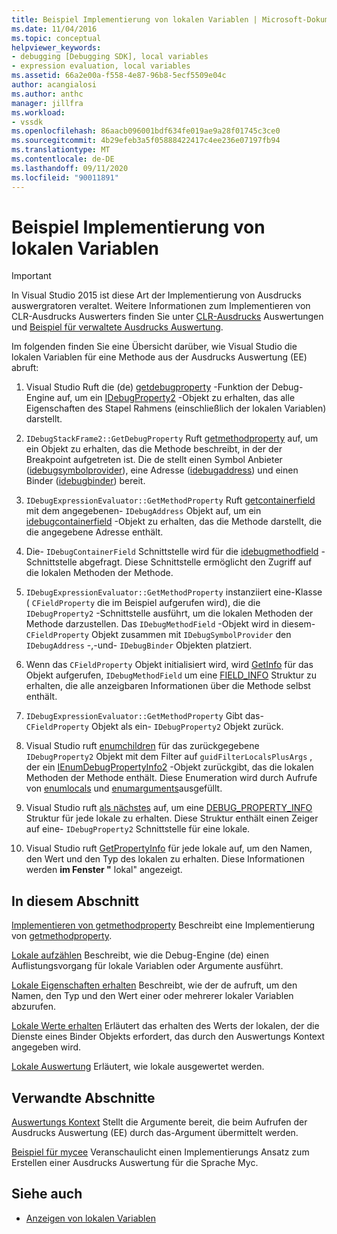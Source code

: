 ```yaml
---
title: Beispiel Implementierung von lokalen Variablen | Microsoft-Dokumentation
ms.date: 11/04/2016
ms.topic: conceptual
helpviewer_keywords:
- debugging [Debugging SDK], local variables
- expression evaluation, local variables
ms.assetid: 66a2e00a-f558-4e87-96b8-5ecf5509e04c
author: acangialosi
ms.author: anthc
manager: jillfra
ms.workload:
- vssdk
ms.openlocfilehash: 86aacb096001bdf634fe019ae9a28f01745c3ce0
ms.sourcegitcommit: 4b29efeb3a5f05888422417c4ee236e07197fb94
ms.translationtype: MT
ms.contentlocale: de-DE
ms.lasthandoff: 09/11/2020
ms.locfileid: "90011891"
---
```

# <a name="sample-implementation-of-locals"></a>Beispiel Implementierung von lokalen Variablen
> [!IMPORTANT]
> In Visual Studio 2015 ist diese Art der Implementierung von Ausdrucks auswergratoren veraltet. Weitere Informationen zum Implementieren von CLR-Ausdrucks Auswerters finden Sie unter [CLR-Ausdrucks](https://github.com/Microsoft/ConcordExtensibilitySamples/wiki/CLR-Expression-Evaluators) Auswertungen und [Beispiel für verwaltete Ausdrucks Auswertung](https://github.com/Microsoft/ConcordExtensibilitySamples/wiki/Managed-Expression-Evaluator-Sample).

 Im folgenden finden Sie eine Übersicht darüber, wie Visual Studio die lokalen Variablen für eine Methode aus der Ausdrucks Auswertung (EE) abruft:

1. Visual Studio Ruft die (de) [getdebugproperty](../../extensibility/debugger/reference/idebugstackframe2-getdebugproperty.md) -Funktion der Debug-Engine auf, um ein [IDebugProperty2](../../extensibility/debugger/reference/idebugproperty2.md) -Objekt zu erhalten, das alle Eigenschaften des Stapel Rahmens (einschließlich der lokalen Variablen) darstellt.

2. `IDebugStackFrame2::GetDebugProperty` Ruft [getmethodproperty](../../extensibility/debugger/reference/idebugexpressionevaluator-getmethodproperty.md) auf, um ein Objekt zu erhalten, das die Methode beschreibt, in der der Breakpoint aufgetreten ist. Die de stellt einen Symbol Anbieter ([idebugsymbolprovider](../../extensibility/debugger/reference/idebugsymbolprovider.md)), eine Adresse ([idebugaddress](../../extensibility/debugger/reference/idebugaddress.md)) und einen Binder ([idebugbinder](../../extensibility/debugger/reference/idebugbinder.md)) bereit.

3. `IDebugExpressionEvaluator::GetMethodProperty` Ruft [getcontainerfield](../../extensibility/debugger/reference/idebugsymbolprovider-getcontainerfield.md) mit dem angegebenen- `IDebugAddress` Objekt auf, um ein [idebugcontainerfield](../../extensibility/debugger/reference/idebugcontainerfield.md) -Objekt zu erhalten, das die Methode darstellt, die die angegebene Adresse enthält.

4. Die- `IDebugContainerField` Schnittstelle wird für die [idebugmethodfield](../../extensibility/debugger/reference/idebugmethodfield.md) -Schnittstelle abgefragt. Diese Schnittstelle ermöglicht den Zugriff auf die lokalen Methoden der Methode.

5. `IDebugExpressionEvaluator::GetMethodProperty` instanziiert eine-Klasse ( `CFieldProperty` die im Beispiel aufgerufen wird), die die `IDebugProperty2` -Schnittstelle ausführt, um die lokalen Methoden der Methode darzustellen. Das `IDebugMethodField` -Objekt wird in diesem- `CFieldProperty` Objekt zusammen mit `IDebugSymbolProvider` den `IDebugAddress` -,-und- `IDebugBinder` Objekten platziert.

6. Wenn das `CFieldProperty` Objekt initialisiert wird, wird [GetInfo](../../extensibility/debugger/reference/idebugfield-getinfo.md) für das Objekt aufgerufen, `IDebugMethodField` um eine [FIELD_INFO](../../extensibility/debugger/reference/field-info.md) Struktur zu erhalten, die alle anzeigbaren Informationen über die Methode selbst enthält.

7. `IDebugExpressionEvaluator::GetMethodProperty` Gibt das- `CFieldProperty` Objekt als ein- `IDebugProperty2` Objekt zurück.

8. Visual Studio ruft [enumchildren](../../extensibility/debugger/reference/idebugproperty2-enumchildren.md) für das zurückgegebene `IDebugProperty2` Objekt mit dem Filter auf `guidFilterLocalsPlusArgs` , der ein [IEnumDebugPropertyInfo2](../../extensibility/debugger/reference/ienumdebugpropertyinfo2.md) -Objekt zurückgibt, das die lokalen Methoden der Methode enthält. Diese Enumeration wird durch Aufrufe von [enumlocals](../../extensibility/debugger/reference/idebugmethodfield-enumlocals.md) und [enumarguments](../../extensibility/debugger/reference/idebugmethodfield-enumarguments.md)ausgefüllt.

9. Visual Studio ruft [als nächstes](../../extensibility/debugger/reference/ienumdebugpropertyinfo2-next.md) auf, um eine [DEBUG_PROPERTY_INFO](../../extensibility/debugger/reference/debug-property-info.md) Struktur für jede lokale zu erhalten. Diese Struktur enthält einen Zeiger auf eine- `IDebugProperty2` Schnittstelle für eine lokale.

10. Visual Studio ruft [GetPropertyInfo](../../extensibility/debugger/reference/idebugproperty2-getpropertyinfo.md) für jede lokale auf, um den Namen, den Wert und den Typ des lokalen zu erhalten. Diese Informationen werden **im Fenster "** lokal" angezeigt.

## <a name="in-this-section"></a>In diesem Abschnitt
 [Implementieren von getmethodproperty](../../extensibility/debugger/implementing-getmethodproperty.md) Beschreibt eine Implementierung von [getmethodproperty](../../extensibility/debugger/reference/idebugexpressionevaluator-getmethodproperty.md).

 [Lokale aufzählen](../../extensibility/debugger/enumerating-locals.md) Beschreibt, wie die Debug-Engine (de) einen Auflistungsvorgang für lokale Variablen oder Argumente ausführt.

 [Lokale Eigenschaften erhalten](../../extensibility/debugger/getting-local-properties.md) Beschreibt, wie der de aufruft, um den Namen, den Typ und den Wert einer oder mehrerer lokaler Variablen abzurufen.

 [Lokale Werte erhalten](../../extensibility/debugger/getting-local-values.md) Erläutert das erhalten des Werts der lokalen, der die Dienste eines Binder Objekts erfordert, das durch den Auswertungs Kontext angegeben wird.

 [Lokale Auswertung](../../extensibility/debugger/evaluating-locals.md) Erläutert, wie lokale ausgewertet werden.

## <a name="related-sections"></a>Verwandte Abschnitte
 [Auswertungs Kontext](../../extensibility/debugger/evaluation-context.md) Stellt die Argumente bereit, die beim Aufrufen der Ausdrucks Auswertung (EE) durch das-Argument übermittelt werden.

 [Beispiel für mycee](/previous-versions/) Veranschaulicht einen Implementierungs Ansatz zum Erstellen einer Ausdrucks Auswertung für die Sprache Myc.

## <a name="see-also"></a>Siehe auch
- [Anzeigen von lokalen Variablen](../../extensibility/debugger/displaying-locals.md)